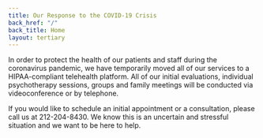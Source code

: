 ```yaml
---
title: Our Response to the COVID-19 Crisis
back_href: "/"
back_title: Home
layout: tertiary
---
```


In order to protect the health of our patients and staff during the coronavirus pandemic, we have temporarily moved all of our services to a HIPAA-compliant telehealth platform. All of our initial evaluations, individual psychotherapy sessions, groups and family meetings will be conducted via videoconference or by telephone.

If you would like to schedule an initial appointment or a consultation, please call us at 212-204-8430. We know this is an uncertain and stressful situation and we want to be here to help.
